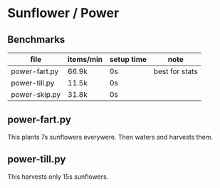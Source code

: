 # Sunflower / Power


## Benchmarks
| file  | items/min | setup time | note |
| ----- | --------- | ---------- | ---- |
| power-fart.py | 66.9k | 0s | best for stats |
| power-till.py | 11.5k | 0s | |
| power-skip.py | 31.8k | 0s | |


## power-fart.py
This plants 7s sunflowers everywere. Then waters and harvests them.

## power-till.py
This harvests only 15s sunflowers.